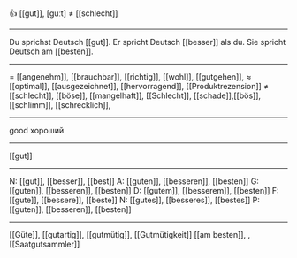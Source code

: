 👍 [[gut]], [ɡuːt] ≠ [[schlecht]]

---
Du sprichst Deutsch [[gut]]. Er spricht Deutsch [[besser]] als du. Sie spricht Deutsch am [[besten]].

---
= [[angenehm]], [[brauchbar]], [[richtig]],  [[wohl]], [[gutgehen]],
≈ [[optimal]], [[ausgezeichnet]], [[hervorragend]], [[Produktrezension]]
≠ [[schlecht]], [[böse]], [[mangelhaft]], [[Schlecht]], [[schade]],[[bös]],  [[schlimm]],  [[schrecklich]],

---
good
хороший

---
[[gut]]

---
N: [[gut]], [[besser]], [[best]]
A: [[guten]], [[besseren]], [[besten]]
G: [[guten]], [[besseren]], [[besten]]
D: [[gutem]], [[besserem]], [[besten]]
F: [[gute]], [[bessere]], [[beste]]
N: [[gutes]], [[besseres]], [[bestes]]
P: [[guten]], [[besseren]], [[besten]]

---
[[Güte]], [[gutartig]], [[gutmütig]], [[Gutmütigkeit]]
 [[am besten]], 
, [[Saatgutsammler]]


